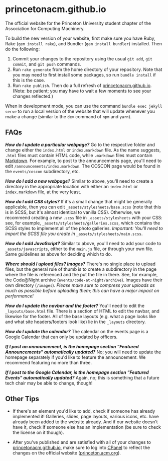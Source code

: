 # princetonacm.github.io

The official website for the Princeton University student chapter of the Association for Computing Machinery.

To build the new version of your website, first make sure you have Ruby, Rake (`gem install rake`), and Bundler
(`gem install bundler`) installed. Then do the following:

1. Commit your changes to the repository using the usual `git add`, `git commit`, and `git push` commands.
2. Run `rake generate` from the home directory of your repository. Note that you may need to first install
   some packages, so run `bundle install` if this is the case.
3. Run `rake publish`. Then do a full refresh of [princetonacm.github.io](https://princetonacm.github.io).
   (Note: be patient; you may have to wait a few moments to see your changes reflected.) 
   
When in development mode, you can use the command `bundle exec jekyll serve` to run a local version of the website
that will update whenever you make a change (similar to the `dev` command of `npm` and `yarn`).

## FAQs

***How do I update a particular webpage?*** Go to the respective folder and change either the ```index.html``` or ```index.markdown``` file. As the name suggests, ```.html``` files must contain HTML code, while ```.markdown``` files must contain [Markdown](https://www.markdownguide.org/). For example, to post to the announcements page, you'll need to edit ```/announcements/index.markdown```. The COSCON page would be found in the ```events/coscon``` subdirectory, etc.

***How do I add a new webpage?*** Similar to above, you'll need to create a directory in the appropriate location with either an ```index.html``` or ```index.markdown``` file, at the very least.

***How do I add CSS styles?*** If it's a small change that might be generally applicable, then you can edit ```_assets/stylesheets/base.scss``` (note that this is in SCSS, but it's almost identical to vanilla CSS). Otherwise, we recommend creating a new ```.scss``` file in ```_assets/stylesheets``` with your CSS: see, for example, ```_assets/stylesheets/galleries.scss```, which contains the SCSS styles to implement all of the photo galleries. *Important: You'll need to import the SCSS file you create in* ```_assets/stylesheets/main.scss```.

***How do I add JavaScript?*** Similar to above, you'll need to add your code to ```_assets/javascripts```, either to the ```main.js``` file, or through your own file. Same guidelines as above for deciding which to do.

***Where should I upload files? Images?*** There's no single place to upload files, but the general rule of thumb is to create a subdirectory in the page where the file is referenced and the put the file in there. See, for example, the Code@Night archive (```events/code-at-night/archive```). Images have their own directory (```/images```). *Please make sure to compress your uploads as much as possible before uploading them; this can have a major impact on performance!*

***How do I update the navbar and the footer?*** You'll need to edit the ```_layouts/base.html``` file. There is a section of HTML to edit the navbar, and likewise for the footer. All of the base layouts (e.g. what a page looks like and what site headers/footers look like) lie in the ```_layouts``` directory.

***How do I update the calendar?*** The calendar on the events page is a Google Calendar that can only be updated by officers.

***If I post an announcement, is the homepage section "Featured Announcements" automatically updated?*** No; you will need to update the homepage separately if you'd like to feature the announcement. We recommend featuring no more than three.

***If I post to the Google Calendar, is the homepage section "Featured Events" automatically updated?*** Again, no; this is something that a future tech chair may be able to change, though!

## Other Tips

- If there's an element you'd like to add, check if someone has already implemented it! Galleries, slides, page layouts, various icons, etc. have already been added to the website already. And if our website doesn't have it, check if someone else has an implementation (be sure to check the license on it though).

- After you've published and are satisfied with all of your changes to [princetonacm.github.io](https://princetonacm.github.io), make sure to log into [CPanel](https://princeton.hosting2.acm.org:2083/) to reflect the changes on the official website ([princeton.acm.org](https://princeton.acm.org)).
